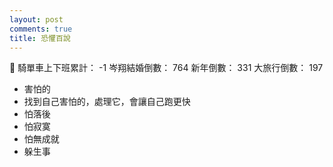 ```yaml
---
layout: post
comments: true
title: 恐懼百說
---
```


:punch:
騎單車上下班累計： -1
岑翔結婚倒數： 764
新年倒數： 331
大旅行倒數： 197

- 害怕的
- 找到自己害怕的，處理它，會讓自己跑更快
- 怕落後
- 怕寂寞
- 怕無成就
- 躲生事
